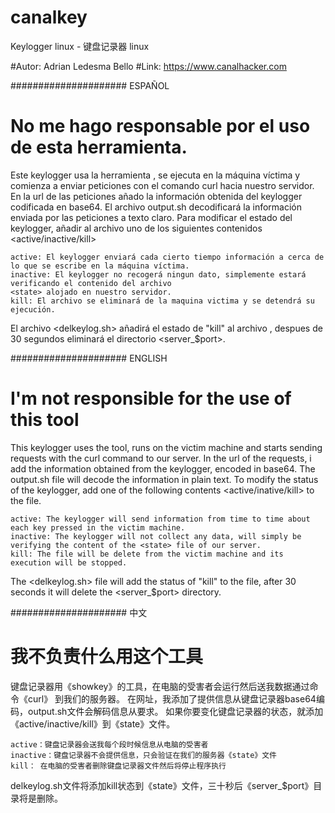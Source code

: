 # canalkey
Keylogger linux - 键盘记录器 linux

#Autor: Adrian Ledesma Bello
#Link: https://www.canalhacker.com


##################### ESPAÑOL
# No me hago responsable por el uso de esta herramienta.

Este keylogger usa la herramienta <showkey>, se ejecuta en la máquina víctima y comienza a
enviar peticiones con el comando curl hacia nuestro servidor.
En la url de las peticiones añado la información obtenida del keylogger codificada en base64.
El archivo output.sh decodificará la información enviada por las peticiones a texto claro.
Para modificar el estado del keylogger, añadir al archivo <state> uno de los siguientes contenidos <active/inactive/kill>

	active: El keylogger enviará cada cierto tiempo información a cerca de lo que se escribe en la máquina víctima.
	inactive: El keylogger no recogerá ningun dato, simplemente estará verificando el contenido del archivo
	<state> alojado en nuestro servidor.
	kill: El archivo se eliminará de la maquina victima y se detendrá su ejecución.

El archivo <delkeylog.sh> añadirá el estado de "kill" al archivo <state>, despues de 30 segundos eliminará el
directorio <server_$port>.

##################### ENGLISH
# I'm not responsible for the use of this tool

This keylogger uses the <showkey> tool, runs on the victim machine and starts sending requests with the curl
command to our server.
In the url of the requests, i add the information obtained from the keylogger, encoded in base64.
The output.sh file will decode the information in plain text.
To modify the status of the keylogger, add one of the following contents <active/inative/kill> to the <state> file.

	active: The keylogger will send information from time to time about each key pressed in the victim machine.
	inactive: The keylogger will not collect any data, will simply be verifying the content of the <state> file of our server.
	kill: The file will be delete from the victim machine and its execution will be stopped.

The <delkeylog.sh> file will add the status of "kill" to the <state> file, after 30 seconds it will delete
the <server_$port> directory.

##################### 中文
# 我不负责什么用这个工具

键盘记录器用《showkey》的工具，在电脑的受害者会运行然后送我数据通过命令《curl》 到我们的服务器。
在网址，我添加了提供信息从键盘记录器base64编码，output.sh文件会解码信息从要求。
如果你要变化键盘记录器的状态，就添加《active/inactive/kill》到《state》文件。

	active：键盘记录器会送我每个段时候信息从电脑的受害者
	inactive：键盘记录器不会提供信息，只会验证在我们的服务器《state》文件
	kill： 在电脑的受害者删除键盘记录器文件然后将停止程序执行

delkeylog.sh文件将添加kill状态到《state》文件，三十秒后《server_$port》目录将是删除。
